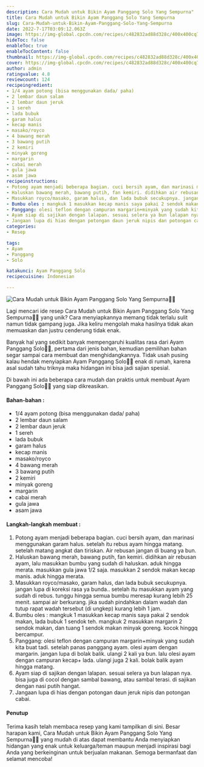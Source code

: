 ```yaml
---
description: Cara Mudah untuk Bikin Ayam Panggang Solo Yang Sempurna"
title: Cara Mudah untuk Bikin Ayam Panggang Solo Yang Sempurna
slug: Cara-Mudah-untuk-Bikin-Ayam-Panggang-Solo-Yang-Sempurna
date: 2022-7-17T03:09:12.063Z
image: https://img-global.cpcdn.com/recipes/c482832ad88d328c/400x400cq70/photo.jpg
hideToc: false
enableToc: true
enableTocContent: false
thumbnail: https://img-global.cpcdn.com/recipes/c482832ad88d328c/400x400cq70/photo.jpg
cover: https://img-global.cpcdn.com/recipes/c482832ad88d328c/400x400cq70/photo.jpg
author: admin
ratingvalue: 4.8
reviewcount: 124
recipeingredient:
- 1/4 ayam potong (bisa menggunakan dada/ paha)
- 2 lembar daun salam
- 2 lembar daun jeruk
- 1 sereh
- lada bubuk
- garam halus
- kecap manis
- masako/royco
- 4 bawang merah
- 3 bawang putih
- 2 kemiri
- minyak goreng
- margarin
- cabai merah
- gula jawa
- asam jawa
recipeinstructions:
- Potong ayam menjadi beberapa bagian. cuci bersih ayam, dan marinasi menggunakan garam halus. setelah itu rebus ayam hingga matang. setelah matang angkat dan tiriskan. Air rebusan jangan di buang ya bun.
- Haluskan bawang merah, bawang putih, fan kemiri. didihkan air rebusan ayam, lalu masukkan bumbu yang sudah di haluskan. aduk hingga merata. masukkan gula jawa 1/2 saja. masukkan 2 sendok makan kecap manis. aduk hingga merata.
- Masukkan royco/masako, garam halus, dan lada bubuk secukupnya. jangan lupa di koreksi rasa ya bunda.. setelah itu masukkan ayam yang sudah di rebus. tunggu hingga semua bumbu meresap kurang lebih 25 menit. sampai air berkurang. jika sudah pindahkan dalam wadah dan tutup rapat wadah tersebut (di ungkep) kurang lebih 1 jam.
- Bumbu oles : mangkuk 1 masukkan kecap manis saya pakai 2 sendok makan, lada bubuk 1 sendok teh. mangkuk 2 masukkan margarin 2 sendok makan, dan tuang 1 sendok makan minyak goreng. kocok hinggq bercampur.
- Panggang: olesi teflon dengan campuran margarin+minyak yang sudah kita buat tadi. setelah panas panggang ayam. olesi ayam dengan margarin. jangan lupa di bolak balik. ulangi 2 kali ya bun. lalu olesi ayam dengan campuran kecap+ lada. ulangi juga 2 kali. bolak balik ayam hingga matang.
- Ayam siap di sajikan dengan lalapan. sesuai selera ya bun lalapan nya. bisa juga di cocol dengan sambal bawang, atau sambal terasi. di sajikan dengan nasi putih hangat.
- Jangaan lupa di hias dengan potongan daun jeruk nipis dan potongan cabai.
categories:
- Resep

tags:
- Ayam
- Panggang
- Solo

katakunci: Ayam Panggang Solo
recipecuisine: Indonesian

---
```


![Cara Mudah untuk Bikin Ayam Panggang Solo Yang Sempurna👩‍🍳](https://img-global.cpcdn.com/recipes/c482832ad88d328c/400x400cq70/photo.jpg)

Lagi mencari ide resep Cara Mudah untuk Bikin Ayam Panggang Solo Yang Sempurna👩‍🍳 yang unik? Cara menyiapkannya memang tidak terlalu sulit namun tidak gampang juga. Jika keliru mengolah maka hasilnya tidak akan memuaskan dan justru cenderung tidak enak.

Banyak hal yang sedikit banyak mempengaruhi kualitas rasa dari Ayam Panggang Solo👩‍🍳, pertama dari jenis bahan, kemudian pemilihan bahan segar sampai cara membuat dan menghidangkannya. Tidak usah pusing kalau hendak menyiapkan Ayam Panggang Solo👩‍🍳 enak di rumah, karena asal sudah tahu triknya maka hidangan ini bisa jadi sajian spesial.

Di bawah ini ada beberapa cara mudah dan praktis untuk membuat Ayam Panggang Solo👩‍🍳 yang siap dikreasikan.

<!--inarticleads1-->

#### Bahan-bahan :

- 1/4 ayam potong (bisa menggunakan dada/ paha)
- 2 lembar daun salam
- 2 lembar daun jeruk
- 1 sereh
- lada bubuk
- garam halus
- kecap manis
- masako/royco
- 4 bawang merah
- 3 bawang putih
- 2 kemiri
- minyak goreng
- margarin
- cabai merah
- gula jawa
- asam jawa

<!--inarticleads2-->

#### Langkah-langkah membuat :

1. Potong ayam menjadi beberapa bagian. cuci bersih ayam, dan marinasi menggunakan garam halus. setelah itu rebus ayam hingga matang. setelah matang angkat dan tiriskan. Air rebusan jangan di buang ya bun.
1. Haluskan bawang merah, bawang putih, fan kemiri. didihkan air rebusan ayam, lalu masukkan bumbu yang sudah di haluskan. aduk hingga merata. masukkan gula jawa 1/2 saja. masukkan 2 sendok makan kecap manis. aduk hingga merata.
1. Masukkan royco/masako, garam halus, dan lada bubuk secukupnya. jangan lupa di koreksi rasa ya bunda.. setelah itu masukkan ayam yang sudah di rebus. tunggu hingga semua bumbu meresap kurang lebih 25 menit. sampai air berkurang. jika sudah pindahkan dalam wadah dan tutup rapat wadah tersebut (di ungkep) kurang lebih 1 jam.
1. Bumbu oles : mangkuk 1 masukkan kecap manis saya pakai 2 sendok makan, lada bubuk 1 sendok teh. mangkuk 2 masukkan margarin 2 sendok makan, dan tuang 1 sendok makan minyak goreng. kocok hinggq bercampur.
1. Panggang: olesi teflon dengan campuran margarin+minyak yang sudah kita buat tadi. setelah panas panggang ayam. olesi ayam dengan margarin. jangan lupa di bolak balik. ulangi 2 kali ya bun. lalu olesi ayam dengan campuran kecap+ lada. ulangi juga 2 kali. bolak balik ayam hingga matang.
1. Ayam siap di sajikan dengan lalapan. sesuai selera ya bun lalapan nya. bisa juga di cocol dengan sambal bawang, atau sambal terasi. di sajikan dengan nasi putih hangat.
1. Jangaan lupa di hias dengan potongan daun jeruk nipis dan potongan cabai.

#### Penutup

Terima kasih telah membaca resep yang kami tampilkan di sini. Besar harapan kami, Cara Mudah untuk Bikin Ayam Panggang Solo Yang Sempurna👩‍🍳 yang mudah di atas dapat membantu Anda menyiapkan hidangan yang enak untuk keluarga/teman maupun menjadi inspirasi bagi Anda yang berkeinginan untuk berjualan makanan. Semoga bermanfaat dan selamat mencoba!